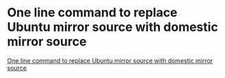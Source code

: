 # One line command to replace Ubuntu mirror source with domestic mirror source
[One line command to replace Ubuntu mirror source with domestic mirror source](https://aiwithcloud.com/2022/09/16/one_line_command_to_replace_ubuntu_mirror_source_with_domestic_mirror_source/)